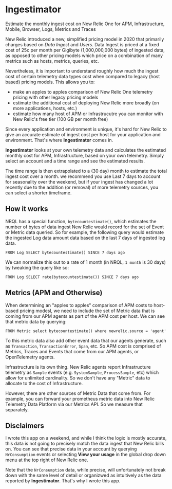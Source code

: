 # Ingestimator

Estimate the monthly ingest cost on New Relic One for APM, Infrastructure, Mobile, Browser, Logs, Metrics and Traces

New Relic introduced a new, simplified pricing model in 2020 that primarily charges based on _Data Ingest_ and 
_Users_. Data Ingest is priced at a fixed cost of 25c per month per Gigibyte (1,000,000,000 bytes) of ingested
data, as opposed to other pricing models which price on a combination of many metrics such as hosts, metrics,
queries, etc.

Nevertheless, it is important to understand roughly how much the ingest cost of certain telemetry data types
cost when compared to legacy (host based) pricing models. This allows you to:

- make an apples to apples comparison of New Relic One telemetry pricing with other legacy pricing models
- estimate the additional cost of deploying New Relic more broadly (on more applications, hosts, etc.)
- estimate how many host of APM or Infrastrucutre you can monitor with New Relic's free tier (100 GB per month free)

Since every application and environment is unique, it's hard for New Relic to give an accurate estimate
of ingest cost per host for your application and environment. That's where **Ingestimator** comes in.

**Ingestimator** looks at your own telemetry data and calculates the estimated monthly cost for APM,
Infrastructure, based on your own telemetry. Simply select an account and a time range and see the
estimated results. 

The time range is then extrapolated to a (30 day) month to estimate the total ingest cost over a month.
we recommend you use Last 7 days to account for seasonality over the weekend, but if your ingest has changed
a lot recently due to the addition (or removal) of more telemetry sources, you can select a shorter timeframe.

## How it works
NRQL has a special function, `bytecountestimate()`, which estimates the number of bytes of data ingest New Relic
would record for the set of Event or Metric data queried. So for example, the following query would estimate
the ingested Log data amount data based on the last 7 days of ingested log data.

```
FROM Log SELECT bytecountestimate() SINCE 7 days ago
```

We can normalize this out to a rate of 1 month (in NRQL, `1 month` is 30 days) by tweaking the query like so:

```
FROM Log SELECT rate(bytecountestimate()) SINCE 7 days ago
```

## Metrics (APM and Otherwise)
When determining an "apples to apples" comparison of APM costs to host-based pricing modesl, we need to include the set of Metric data
that is coming from our APM agents as part of the APM cost per host. We can see that metric data by querying:
```
FROM Metric select bytecountestimate() where newrelic.source = 'agent'
```


To this metric data also add other event data that our agents generate, such as `Transaction`,
`TransactionError`, `Span`, etc. So APM cost is comprised of Metrics, Traces and Events that come from our APM
agents, or OpenTelemetry agents.

Infrastructure is its own thing. New Relic agents report Infrastructure
telemetry as `Sample` events (e.g. `SystemSample`, `ProcessSample`, etc) which
allow for unlimited cardinality. So we don't have any "Metric" data to 
allocate to the cost of Infrastructure.

However, there are other sources of Metric Data that come from. For example, you can forward your prometheus metric data into New Relic
Telemetry Data Platform via our Metrics API. So we measure that separately.

## Disclaimers
I wrote this app on a weekend, and while I think the logic is mostly
accurate, this data is not going to precisely match the data ingest that New Relic bills on. You can see that precise
data in your account by querying `NrConsumption` events or selecting **View your usage** in the global drop down menu at the
top right of New Relic one. 

Note that the `NrConsumption` data, while precise, will unfortunately not break down with the same level of detail or organizwed as intuitively as the data reported by **Ingestimator**. That's why I wrote this app.
